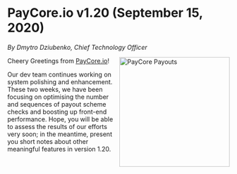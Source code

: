 # **PayCore.io v1.20 (September 15, 2020)**

*By Dmytro Dziubenko, Chief Technology Officer*

<img src="https://paycore.io/wp-content/uploads/2020/08/paycore_illustration_newstyle-13.08-1-770x400.png" alt="PayCore Payouts" style="width: 250px; float: right; padding-left: 10px;">

Cheery Greetings from [PayCore.io](https://paycore.io/)!

Our dev team continues working on system polishing and enhancement. These two weeks, we have been focusing on optimising the number and sequences of payout scheme checks and boosting up front-end performance. Hope, you will be able to assess the results of our efforts very soon; in the meantime, present you short notes about other meaningful features in version 1.20.
